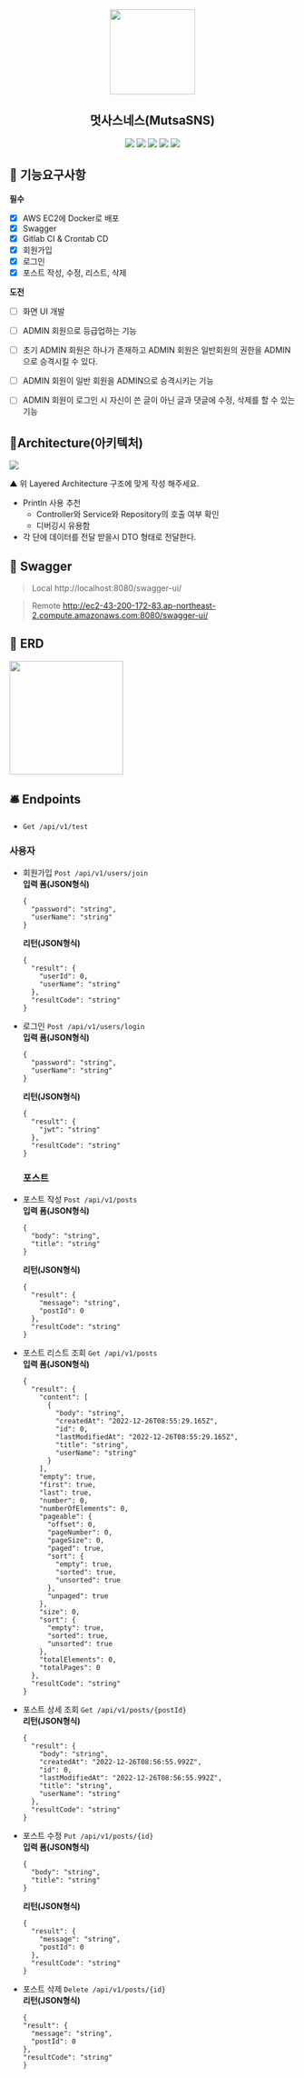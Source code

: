 <div align=center>
 <img src="https://upload.wikimedia.org/wikipedia/commons/thumb/7/74/%EB%A9%8B%EC%9F%81%EC%9D%B4%EC%82%AC%EC%9E%90%EC%B2%98%EB%9F%BC_%EB%A1%9C%EA%B3%A0.png/692px-%EB%A9%8B%EC%9F%81%EC%9D%B4%EC%82%AC%EC%9E%90%EC%B2%98%EB%9F%BC_%EB%A1%9C%EA%B3%A0.png" width="150"/>
 <h2>멋사스네스(MutsaSNS)</h2>
 </div>

<div align="center">
 <img src="https://img.shields.io/badge/SpringBoot-6DB33F.svg?logo=Spring-Boot&logoColor=white" />
 <img src="https://img.shields.io/badge/SpringSecurity-6DB33F.svg?logo=Spring-Security&logoColor=white" />
 <img src="https://img.shields.io/badge/MySQL-3776AB.svg?logo=MySql&logoColor=white" />
 <img src="https://img.shields.io/badge/Docker-2496ED.svg?logo=Docker&logoColor=white" />
 <img src="https://img.shields.io/badge/AmazonEC2-FF9900.svg?logo=Amazon-EC2&logoColor=white" />
</div>

## 🔧 기능요구사항

**필수**
- [x] AWS EC2에 Docker로 배포
- [x] Swagger
- [x] Gitlab CI & Crontab CD
- [x] 회원가입
- [x] 로그인
- [x] 포스트 작성, 수정, 리스트, 삭제

**도전**
- [ ] 화면 UI 개발
- [ ] ADMIN 회원으로 등급업하는 기능
- [ ] 초기 ADMIN 회원은 하나가 존재하고 ADMIN 회원은 일반회원의 권한을 ADMIN으로 승격시킬 수 있다.
- [ ] ADMIN 회원이 일반 회원을 ADMIN으로 승격시키는 기능
- [ ] ADMIN 회원이 로그인 시 자신이 쓴 글이 아닌 글과 댓글에 수정, 삭제를 할 수 있는 기능


## 📃Architecture(아키텍처)
<img src="https://lh5.googleusercontent.com/PpZhHTjogNa5qt32TX7-Gws51y6_wBckwc-6i_0zXjdfSGxTUpARXW9wFJcUIciCCPQW2bE2vZreS373_uMk-buO1fG-FgueXhe-cU-riRdu0hZugZJhF01H8fMv3rYUt86sN8uJ_DUg_wLjMOt1R9LsQv2XoobfSOvHlYehdfMDDoHHr_kaNYPHBTBXoQ"/>

▲ 위 Layered Architecture 구조에 맞게 작성 해주세요.

- Println 사용 추천
    - Controller와 Service와 Repository의 호출 여부 확인
    - 디버깅시 유용함
- 각 단에 데이터를 전달 받을시 DTO 형태로 전달한다.


## 📃 Swagger

> Local
http://localhost:8080/swagger-ui/

> Remote
http://ec2-43-200-172-83.ap-northeast-2.compute.amazonaws.com:8080/swagger-ui/



## 📌 ERD
<img src="https://likelion.notion.site/image/https%3A%2F%2Fs3-us-west-2.amazonaws.com%2Fsecure.notion-static.com%2Fe3d2805a-c105-4a7a-ac2b-9751b3544f55%2FUntitled.png?table=block&id=e90b71f4-cbf6-4514-9780-7ef671f8c795&spaceId=c69962b0-3951-485b-b10a-5bb29576bba8&width=1070&userId=&cache=v2" width = "200"/>



## 🛎 Endpoints

- `Get /api/v1/test`<br>
### 사용자
- 회원가입 `Post /api/v1/users/join`<br>
  **입력 폼(JSON형식)**
  ```
  {
    "password": "string",
    "userName": "string"
  }
  ```
  **리턴(JSON형식)**
  ```
  {
    "result": {
      "userId": 0,
      "userName": "string"
    },
    "resultCode": "string"
  }
  ```

- 로그인 `Post /api/v1/users/login`<br>
  **입력 폼(JSON형식)**
  ```
  {
    "password": "string",
    "userName": "string"
  }
  ```
  **리턴(JSON형식)**
  ```
  {
    "result": {
      "jwt": "string"
    },
    "resultCode": "string"
  }
  ```

  ### 포스트
- 포스트 작성 `Post /api/v1/posts`<br>
  **입력 폼(JSON형식)**
  ```
  {
    "body": "string",
    "title": "string"
  }
  ```
  **리턴(JSON형식)**
  ```
  {
    "result": {
      "message": "string",
      "postId": 0
    },
    "resultCode": "string"
  }
  ```

- 포스트 리스트 조회 `Get /api/v1/posts`<br>
  **입력 폼(JSON형식)**
  ```
  {
    "result": {
      "content": [
        {
          "body": "string",
          "createdAt": "2022-12-26T08:55:29.165Z",
          "id": 0,
          "lastModifiedAt": "2022-12-26T08:55:29.165Z",
          "title": "string",
          "userName": "string"
        }
      ],
      "empty": true,
      "first": true,
      "last": true,
      "number": 0,
      "numberOfElements": 0,
      "pageable": {
        "offset": 0,
        "pageNumber": 0,
        "pageSize": 0,
        "paged": true,
        "sort": {
          "empty": true,
          "sorted": true,
          "unsorted": true
        },
        "unpaged": true
      },
      "size": 0,
      "sort": {
        "empty": true,
        "sorted": true,
        "unsorted": true
      },
      "totalElements": 0,
      "totalPages": 0
    },
    "resultCode": "string"
  }
  ```

- 포스트 상세 조회 `Get /api/v1/posts/{postId}`<br>
  **리턴(JSON형식)**
  ```
  {
    "result": {
      "body": "string",
      "createdAt": "2022-12-26T08:56:55.992Z",
      "id": 0,
      "lastModifiedAt": "2022-12-26T08:56:55.992Z",
      "title": "string",
      "userName": "string"
    },
    "resultCode": "string"
  }
  ```

- 포스트 수정 `Put /api/v1/posts/{id}`<br>
  **입력 폼(JSON형식)**
  ```
  {
    "body": "string",
    "title": "string"
  }
  ```
  **리턴(JSON형식)**
  ```
  {
    "result": {
      "message": "string",
      "postId": 0
    },
    "resultCode": "string"
  }
  ```
- 포스트 삭제 `Delete /api/v1/posts/{id}`<br>
  **리턴(JSON형식)**
  ```
  {
  "result": {
    "message": "string",
    "postId": 0
  },
  "resultCode": "string"
  }
  ```
